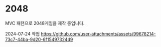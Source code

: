 # 2048
MVC 패턴으로 2048게임을 제작 중입니다.


2024-07-24 작업
https://github.com/user-attachments/assets/99678214-73c7-44ba-9d20-6f15497324d9

